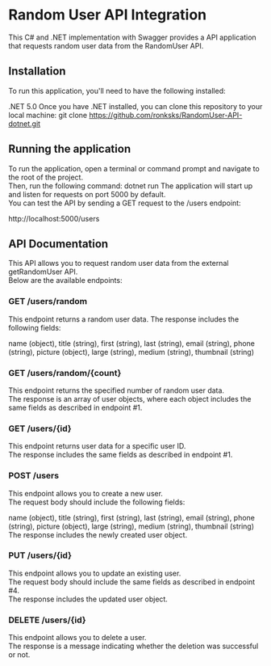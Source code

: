 # Random User API Integration
This C# and .NET implementation with Swagger provides a API application that requests random user data from the RandomUser API.

## Installation
To run this application, you'll need to have the following installed:

.NET 5.0
Once you have .NET installed, you can clone this repository to your local machine:
git clone https://github.com/ronksks/RandomUser-API-dotnet.git


## Running the application
To run the application, open a terminal or command prompt and navigate to the root of the project. <br />
Then, run the following command:
dotnet run
The application will start up and listen for requests on port 5000 by default. <br />
You can test the API by sending a GET request to the /users endpoint:<br />

http://localhost:5000/users<br />

## API Documentation
This API allows you to request random user data from the external getRandomUser API. <br />
Below are the available endpoints:
### GET /users/random

This endpoint returns a random user data. The response includes the following fields:

name (object), 
title (string), 
first (string), 
last (string), 
email (string), 
phone (string), 
picture (object), 
large (string), 
medium (string), 
thumbnail (string) 

### GET /users/random/{count}
This endpoint returns the specified number of random user data. <br />
The response is an array of user objects, where each object includes the same fields as described in endpoint #1.

### GET /users/{id}

This endpoint returns user data for a specific user ID.<br />
The response includes the same fields as described in endpoint #1.

### POST /users

This endpoint allows you to create a new user. <br />
The request body should include the following fields:

name (object), 
title (string), 
first (string), 
last (string), 
email (string), 
phone (string), 
picture (object), 
large (string), 
medium (string), 
thumbnail (string) <br />
The response includes the newly created user object.

### PUT /users/{id}

This endpoint allows you to update an existing user. <br />
The request body should include the same fields as described in endpoint #4. <br />
The response includes the updated user object.

### DELETE /users/{id}

This endpoint allows you to delete a user. <br />
The response is a message indicating whether the deletion was successful or not.

